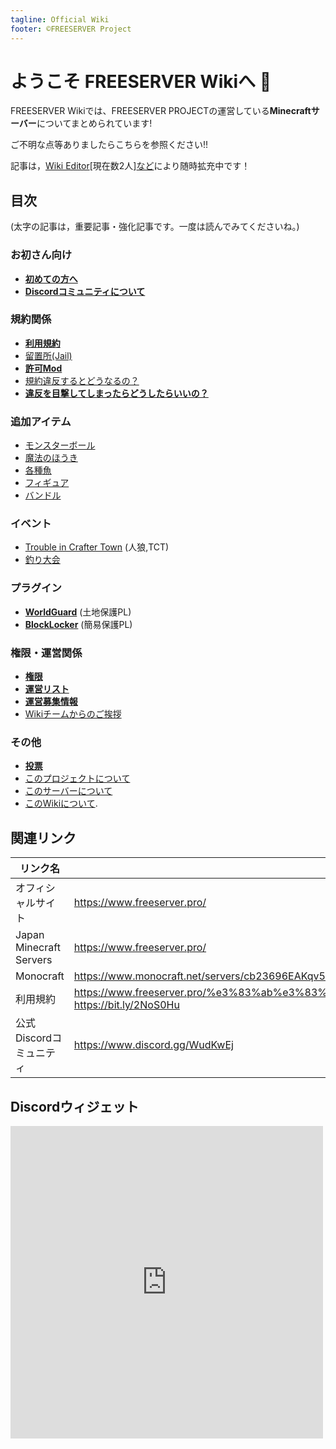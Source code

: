 ```yaml
---
tagline: Official Wiki
footer: ©FREESERVER Project 
---
```

# ようこそ FREESERVER Wikiへ :tada:

FREESERVER Wikiでは、FREESERVER PROJECTの運営している**Minecraftサーバー**についてまとめられています!

ご不明な点等ありましたらこちらを参照ください!!

記事は，[Wiki Editor](http://wiki.freeserver.pro/admins#Wiki%20Editor)[現在数2人][など](about-wiki#%E7%B7%A8%E9%9B%86%E8%80%85%E3%83%AA%E3%82%B9%E3%83%88)により随時拡充中です！
## 目次
(太字の記事は，重要記事・強化記事です。一度は読んでみてくださいね。)
### お初さん向け
- [**初めての方へ**](beginners-guide)
- [**Discordコミュニティについて**](discord)
### 規約関係
- [**利用規約**](terms)
- [留置所(Jail)](jail)
- [**許可Mod**](allow-mods)
- [規約違反するとどうなるの？](terms/violation)
- [**違反を目撃してしまったらどうしたらいいの？**](terms/violation/look)
### 追加アイテム
- [モンスターボール](item/monsterbowl)
- [魔法のほうき](item/Magicbroom)
- [各種魚](item/addfish)
- [フィギュア](item/figure)
- [バンドル](item/bundle)
### イベント
- [Trouble in Crafter Town](event/jinro) (人狼,TCT)
- [釣り大会](event/fishingtournament)
### プラグイン
- [**WorldGuard**](plugins/worldguard) (土地保護PL)
- [**BlockLocker**](plugins/blocklocker) (簡易保護PL)
### 権限・運営関係
- [**権限**](permissions)
- [**運営リスト**](admins)
- [**運営募集情報**](recruitinfo)
- [Wikiチームからのご挨拶](from-wikiteam)
### その他
- [**投票**](vote)
- [このプロジェクトについて](about-project)
- [このサーバーについて](about-server)
- [このWikiについて](about-wiki).
## 関連リンク

| リンク名 | リンク |
| ---- | ---- |
| オフィシャルサイト | https://www.freeserver.pro/ |
| Japan Minecraft Servers | https://www.freeserver.pro/ |
| Monocraft | https://www.monocraft.net/servers/cb23696EAKqv51cX1L6U |
| 利用規約 | https://www.freeserver.pro/%e3%83%ab%e3%83%bc%e3%83%ab%e3%83%bb%e5%90%84%e7%a8%ae%e6%a1%88%e5%86%85/ <br> https://bit.ly/2NoS0Hu
| 公式Discordコミュニティ | https://www.discord.gg/WudKwEj |

## Discordウィジェット
<iframe src="https://discord.com/widget?id=393963617604861952&theme=dark" width="500" height="500" allowtransparency="true" frameborder="0" sandbox="allow-popups allow-popups-to-escape-sandbox allow-same-origin allow-scripts"></iframe>